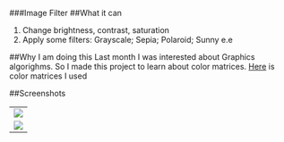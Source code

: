 ###Image Filter
##What it can
1) Change brightness, contrast, saturation
2) Apply some filters: Grayscale; Sepia; Polaroid; Sunny e.e

##Why I am doing this
Last month I was interested about Graphics algorighms. So I made this project to learn about color matrices. [Here](https://docs.rainmeter.net/tips/colormatrix-guide/) is color matrices I used

##Screenshots
<table>
 <tr>
  <td><img src="screenshot/before.jpg"></td>
 </tr>
 <tr>
  <td><img src="screenshot/after.jpg"></td>
 </tr>
</table>
